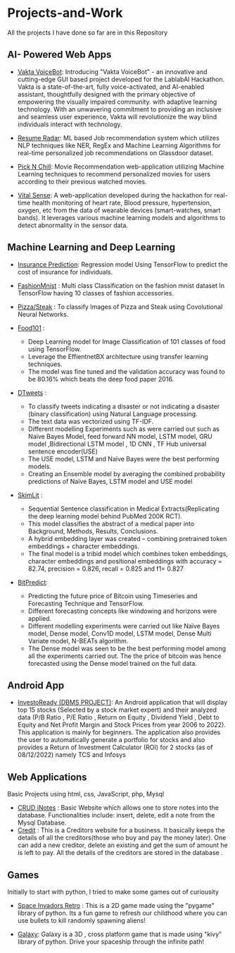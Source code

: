 # Projects-and-Work
All the projects I have done so far are in this Repository

## AI- Powered Web Apps
- [Vakta VoiceBot](https://github.com/prathamshankwalker/Vakta_VoiceBot)</b>: Introducing "Vakta VoiceBot" - an innovative and cutting-edge GUI based project developed for the LablabAI Hackathon. Vakta is a state-of-the-art, fully voice-activated, and AI-enabled assistant, thoughtfully designed with the primary objective of empowering the visually impaired community. with adaptive learning technology. With an unwavering commitment to providing an inclusive and seamless user experience, Vakta will revolutionize the way blind individuals interact with technology.
  
- [Resume Radar](https://github.com/prathamshankwalker/Resume_Radar)</b>: ML based Job recommendation system which utilizes NLP techniques like NER, RegEx and Machine Learning Algorithms for real-time personalized job recommendations on Glassdoor dataset.
  
- [Pick N Chill](https://github.com/prathamshankwalker/movie-recommendation-system)</b>: Movie Recommendation web-application utilizing Machine Learning techniques to recommend personalized movies for users according to their previous watched movies.
  
- [Vital Sense](https://github.com/prathamshankwalker/VitalSense)</b>: A web-application developed during the hackathon for real-time health monitoring of heart rate, Blood pressure, hypertension, oxygen, etc from the data of wearable devices (smart-watches, smart bands). It leverages various machine learning models and algorithms to detect abnormality in the sensor data.


## Machine Learning and Deep Learning 
- [Insurance Prediction](https://github.com/prathamshankwalker/Projects-and-Work/blob/main/Machine%20Learning/regression_Insurance_prediction.ipynb)</b>: Regression model Using TensorFlow to predict the cost of insurance for individuals. 
- [FashionMnist](https://github.com/prathamshankwalker/Projects-and-Work/blob/main/Machine%20Learning/classification_fashion_mnist.ipynb) : Multi class Classification on the fashion mnist dataset In TensorFlow having 10 classes of fashion accessories.
  
- [Pizza/Steak](https://github.com/prathamshankwalker/Projects-and-Work/blob/main/Machine%20Learning/CNN_Pizza_Steak.ipynb) : To classify Images of Pizza and Steak using Covolutional Neural Networks.
  
- [Food101](https://github.com/prathamshankwalker/Projects-and-Work/blob/main/Machine%20Learning/CNN_Transfer_learning_food101_project.ipynb) : 
	- Deep Learning model for Image Classification of 101 classes of food using TensorFlow.
	- Leverage the EffientnetBX architecture using transfer learning techniques.
	- The model was fine tuned and the validation accuracy was found to be 80.16% which beats the deep food paper 2016.

- [DTweets](https://github.com/prathamshankwalker/Projects-and-Work/blob/main/Machine%20Learning/DTweets_NLP.ipynb) : 
	- To classify tweets indicating a disaster or not indicating a disaster (binary classification) using Natural Language processing.
	- The text data was vectorized using TF-IDF.
	-  Different modelling Experiments such as were carried out such as Naïve Bayes Model, feed forward NN model, LSTM model, GRU model ,Bidirectional LSTM model , 1D CNN , TF Hub universal 	sentence encoder(USE)
	- The USE model, LSTM and Naïve Bayes were the best performing models.
	- Creating an Ensemble model by averaging the combined probability predictions of Naïve Bayes, LSTM model and USE model
   
-  [SkimLit](https://github.com/prathamshankwalker/Projects-and-Work/blob/main/Machine%20Learning/SkimLit_NLP.ipynb) :
	- Sequential Sentence classification in Medical Extracts(Replicating the deep learning model behind PubMed 200K RCT).
	- This model classifies the abstract of a medical paper into Background, Methods, Results, Conclusions.
	-  A hybrid embedding layer was created – combining pretrained token embeddings + character embeddings.
	- The final model is a tribid model which combines token embeddings, character embeddings and positional embeddings with accuracy = 82.74, precision = 0.826, recall = 0.825 and f1= 0.827
	
- [BitPredict](https://github.com/prathamshankwalker/Projects-and-Work/blob/main/Machine%20Learning/BitPredict_Timeseries_and_Forecasting.ipynb): 
	- Predicting the future price of Bitcoin using Timeseries and Forecasting Technique and TensorFlow.
	-  Different  forecasting concepts like windowing and horizons were applied.
	-  Different modelling experiments were carried out like Naïve Bayes model, Dense model, Conv1D model, LSTM model, Dense Multi Variate model, N-BEATs algorithm.
	- The Dense model was seen to be the best performing model among all the experiments carried out. The the price of bitcoin was hence forecasted using the Dense model trained on the full data.

## Android App
-  [InvestoReady (DBMS PROJECT)](https://github.com/prathamshankwalker/InvestoReady)</b>: An Android application that will display top 15 stocks (Selected by a stock market expert) and their analyzed data (P/B Ratio , P/E Ratio , Return on Equity , Dividend Yield , Debt to Equity and Net Profit Margin and Stock Prices from year 2006 to 2022). This application is mainly for beginners. The application also provides the user to automatically generate a portfolio for stocks and also provides a Return of Investment Calculator (ROI) for 2 stocks (as of 08/12/2022) namely TCS and Infosys

  
## Web Applications

Basic Projects using html, css, JavaScript, php, Mysql

- [CRUD iNotes](https://github.com/prathamshankwalker/Projects-and-Work/tree/main/Web%20Dev/CRUD) : Basic Website which allows one to store notes into the database. Functionalities include: insert, delete, edit a note from the Mysql Database.
- [Credit](https://github.com/prathamshankwalker/Projects-and-Work/tree/main/Web%20Dev/credit) : This is a Creditors website for a business. It basically keeps the details of all the creditors(those who buy and pay the money later).
 One can add a new creditor, delete an existing and get the sum of amount he is left to pay. All the details of the creditors are stored in the database .<br>
 
 ## Games
  Initially to start with python, I tried to make some games out of curiousity

- [Space Invadors Retro](https://github.com/prathamshankwalker/Projects-and-Work/tree/main/Games/Space%20Invadors) : This is a 2D game made using the "pygame" library of python. Its a fun game to refresh our childhood where you can use bullets to kill randomly spawning aliens! 

- [Galaxy](https://github.com/prathamshankwalker/Projects-and-Work/tree/main/Games/Galaxy/): Galaxy is a 3D , cross platform game that is made using "kivy" library of python. Drive your spaceship through the infinite path!
 
 
 
 
